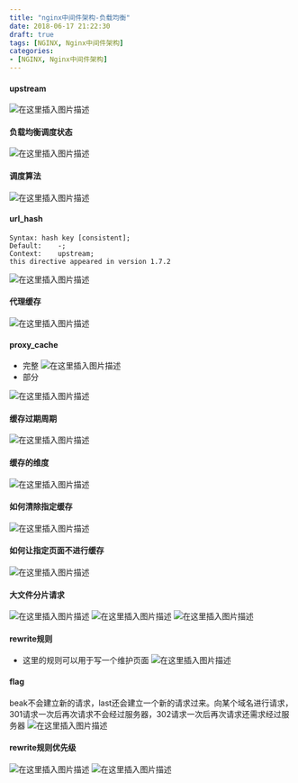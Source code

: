 ```yaml
---
title: "nginx中间件架构-负载均衡"
date: 2018-06-17 21:22:30
draft: true
tags: [NGINX, Nginx中间件架构]
categories:
- [NGINX, Nginx中间件架构]
---
```


#### upstream
![在这里插入图片描述](https://img-blog.csdnimg.cn/20190208163713131.png?x-oss-process=image/watermark,type_ZmFuZ3poZW5naGVpdGk,shadow_10,text_aHR0cHM6Ly9ibG9nLmNzZG4ubmV0L3dmazI5NzUwMTk2NzE=,size_16,color_FFFFFF,t_70)
#### 负载均衡调度状态
![在这里插入图片描述](https://img-blog.csdnimg.cn/20190208163801717.png?x-oss-process=image/watermark,type_ZmFuZ3poZW5naGVpdGk,shadow_10,text_aHR0cHM6Ly9ibG9nLmNzZG4ubmV0L3dmazI5NzUwMTk2NzE=,size_16,color_FFFFFF,t_70)
#### 调度算法
![在这里插入图片描述](https://img-blog.csdnimg.cn/2019020816472012.png?x-oss-process=image/watermark,type_ZmFuZ3poZW5naGVpdGk,shadow_10,text_aHR0cHM6Ly9ibG9nLmNzZG4ubmV0L3dmazI5NzUwMTk2NzE=,size_16,color_FFFFFF,t_70)
#### url_hash

```
Syntax:	hash key [consistent];
Default:	-;
Context:	upstream;
this directive appeared in version 1.7.2
```
![在这里插入图片描述](https://img-blog.csdnimg.cn/20190208165904559.png?x-oss-process=image/watermark,type_ZmFuZ3poZW5naGVpdGk,shadow_10,text_aHR0cHM6Ly9ibG9nLmNzZG4ubmV0L3dmazI5NzUwMTk2NzE=,size_16,color_FFFFFF,t_70)
#### 代理缓存
![在这里插入图片描述](https://img-blog.csdnimg.cn/20190208170329684.png?x-oss-process=image/watermark,type_ZmFuZ3poZW5naGVpdGk,shadow_10,text_aHR0cHM6Ly9ibG9nLmNzZG4ubmV0L3dmazI5NzUwMTk2NzE=,size_16,color_FFFFFF,t_70)
#### proxy_cache
- 完整
![在这里插入图片描述](https://img-blog.csdnimg.cn/20190208170515936.png?x-oss-process=image/watermark,type_ZmFuZ3poZW5naGVpdGk,shadow_10,text_aHR0cHM6Ly9ibG9nLmNzZG4ubmV0L3dmazI5NzUwMTk2NzE=,size_16,color_FFFFFF,t_70)
- 部分

![在这里插入图片描述](https://img-blog.csdnimg.cn/2019020817072612.png?x-oss-process=image/watermark,type_ZmFuZ3poZW5naGVpdGk,shadow_10,text_aHR0cHM6Ly9ibG9nLmNzZG4ubmV0L3dmazI5NzUwMTk2NzE=,size_16,color_FFFFFF,t_70)
#### 缓存过期周期
![在这里插入图片描述](https://img-blog.csdnimg.cn/20190208170807576.png?x-oss-process=image/watermark,type_ZmFuZ3poZW5naGVpdGk,shadow_10,text_aHR0cHM6Ly9ibG9nLmNzZG4ubmV0L3dmazI5NzUwMTk2NzE=,size_16,color_FFFFFF,t_70)
#### 缓存的维度
![在这里插入图片描述](https://img-blog.csdnimg.cn/20190208170844518.png)
#### 如何清除指定缓存
![在这里插入图片描述](https://img-blog.csdnimg.cn/20190208171702548.png?x-oss-process=image/watermark,type_ZmFuZ3poZW5naGVpdGk,shadow_10,text_aHR0cHM6Ly9ibG9nLmNzZG4ubmV0L3dmazI5NzUwMTk2NzE=,size_16,color_FFFFFF,t_70)
#### 如何让指定页面不进行缓存
![在这里插入图片描述](https://img-blog.csdnimg.cn/20190208171754843.png?x-oss-process=image/watermark,type_ZmFuZ3poZW5naGVpdGk,shadow_10,text_aHR0cHM6Ly9ibG9nLmNzZG4ubmV0L3dmazI5NzUwMTk2NzE=,size_16,color_FFFFFF,t_70)
#### 大文件分片请求
![在这里插入图片描述](https://img-blog.csdnimg.cn/20190208172159437.png)
![在这里插入图片描述](https://img-blog.csdnimg.cn/20190208172303566.png?x-oss-process=image/watermark,type_ZmFuZ3poZW5naGVpdGk,shadow_10,text_aHR0cHM6Ly9ibG9nLmNzZG4ubmV0L3dmazI5NzUwMTk2NzE=,size_16,color_FFFFFF,t_70)
![在这里插入图片描述](https://img-blog.csdnimg.cn/20190208172232265.png?x-oss-process=image/watermark,type_ZmFuZ3poZW5naGVpdGk,shadow_10,text_aHR0cHM6Ly9ibG9nLmNzZG4ubmV0L3dmazI5NzUwMTk2NzE=,size_16,color_FFFFFF,t_70)
#### rewrite规则
- 这里的规则可以用于写一个维护页面
![在这里插入图片描述](https://img-blog.csdnimg.cn/20190209222155472.png?x-oss-process=image/watermark,type_ZmFuZ3poZW5naGVpdGk,shadow_10,text_aHR0cHM6Ly9ibG9nLmNzZG4ubmV0L3dmazI5NzUwMTk2NzE=,size_16,color_FFFFFF,t_70)
#### flag
beak不会建立新的请求，last还会建立一个新的请求过来。向某个域名进行请求，301请求一次后再次请求不会经过服务器，302请求一次后再次请求还需求经过服务器
![在这里插入图片描述](https://img-blog.csdnimg.cn/20190209223509646.png?x-oss-process=image/watermark,type_ZmFuZ3poZW5naGVpdGk,shadow_10,text_aHR0cHM6Ly9ibG9nLmNzZG4ubmV0L3dmazI5NzUwMTk2NzE=,size_16,color_FFFFFF,t_70)
#### rewrite规则优先级
![在这里插入图片描述](https://img-blog.csdnimg.cn/20190209225518691.png?x-oss-process=image/watermark,type_ZmFuZ3poZW5naGVpdGk,shadow_10,text_aHR0cHM6Ly9ibG9nLmNzZG4ubmV0L3dmazI5NzUwMTk2NzE=,size_16,color_FFFFFF,t_70)
![在这里插入图片描述](https://img-blog.csdnimg.cn/2019020922562388.png?x-oss-process=image/watermark,type_ZmFuZ3poZW5naGVpdGk,shadow_10,text_aHR0cHM6Ly9ibG9nLmNzZG4ubmV0L3dmazI5NzUwMTk2NzE=,size_16,color_FFFFFF,t_70)

